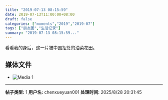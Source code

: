 ```yaml
---
title: "2019-07-13 08:15:59"
date: 2019-07-13T11:00:00+08:00
draft: false
categories: ["moments","2019","2019-07"]
tags: ["朋友圈","生活记录"]
summary: "2019-07-13 08:15:59..."
---
```


看看我的身后，这一片被中国拒签的油菜花田。

## 媒体文件

- ![Media 1](/Moments/photos/2019-07-13/201907130815590.jpg)

---

**帖子类型:** 1
**用户名:** chenxueyuan001
**处理时间:** 2025/8/28 20:31:45